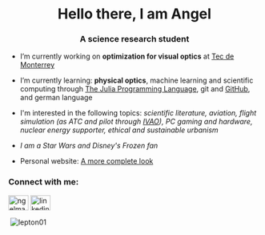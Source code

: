<h1 align="center">Hello there, I am Angel</h1>
<h3 align="center">A science research student</h3>

- I’m currently working on **optimization for visual optics** at [Tec de Monterrey](https://tec.mx/en)

- I’m currently learning: **physical optics**, machine learning and scientific computing through [The Julia Programming Language](https://julialang.org/), git and [GitHub](https://www.github.com/lepton01), and german language

- I'm interested in the following topics: _scientific literature, aviation, flight simulation (as ATC and pilot through [IVAO](https://www.ivao.aero/)), PC gaming and hardware, nuclear energy supporter, ethical and sustainable urbanism_

- *I am a Star Wars and Disney's Frozen fan*

- Personal website: [A more complete look](https://amariooo.carrd.co)

<h3 align="left">Connect with me:</h3>
<p align="left">
<a href="https://twitter.com/ngelmario01" target="blank"><img align="center" src="https://raw.githubusercontent.com/rahuldkjain/github-profile-readme-generator/master/src/images/icons/Social/twitter.svg" alt="ngelmario" height="30" width="40" /></a>
<a href="https://linkedin.com/in/amariooo" target="blank"><img align="center" src="https://raw.githubusercontent.com/rahuldkjain/github-profile-readme-generator/master/src/images/icons/Social/linked-in-alt.svg" alt="linkedin.com/in/amariooo" height="30" width="40" /></a>
</p>
<p>&nbsp;<img align="center" src="https://github-readme-stats.vercel.app/api?username=lepton01&show_icons=true&locale=en" alt="lepton01" /></p>
